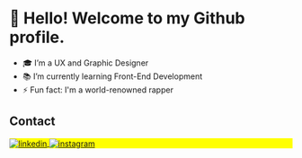 # 👋 Hello! Welcome to my Github profile.

- 🎓 I’m a UX and Graphic Designer <!-- - 🔭 I’m currently working at [Link visible name](https://address.com) -->
- 📚 I’m currently learning Front-End Development
- ⚡ Fun fact: I'm a world-renowned rapper

## Contact

<p align="left" style="background:yellow">
<a href="https://linkedin.com/in/gprado-dev" target="_blank">
  <img align="center" src="https://img.shields.io/badge/-gprado.dev-05122A?style=flat&logo=linkedin" alt="linkedin"/>
</a>
<a href="https://instagram.com/pradorap" target="_blank">
 <img align="center" src="https://img.shields.io/badge/-pradorap-05122A?style=flat&logo=instagram" alt="instagram"/>
</a>
</p>

<!--
**gprado-dev/gprado-dev** is a ✨ _special_ ✨ repository because its `README.md` (this file) appears on your GitHub profile.

Here are some ideas to get you started:

- 🔭 I’m currently working on ...
- 🌱 I’m currently learning ...
- 👯 I’m looking to collaborate on ...
- 🤔 I’m looking for help with ...
- 💬 Ask me about ...
- 📫 How to reach me: ...
- 😄 Pronouns: ...
- ⚡ Fun fact: ...
-->
